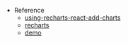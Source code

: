 - Reference
  - [using-recharts-react-add-charts](https://blog.logrocket.com/using-recharts-react-add-charts/)
  - [recharts](https://recharts.org/en-US/)
  - [demo](https://recharts.org/en-US/examples/StackedBarChart)
